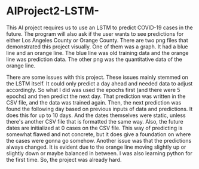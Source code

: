 # AIProject2-LSTM-

This AI project requires us to use an LSTM to predict COVID-19 cases in the future. The program will also ask if the user wants to see predictions for either Los Angeles County or Orange County.
There are two png files that demonstrated this project visually. One of them was a graph. It had a blue line and an orange line. The blue line was old training data and the orange line was prediction data.
The other png was the quantitative data of the orange line.

There are some issues with this project. These issues mainly stemmed on the LSTM itself. It could only predict a day ahead and needed data to adjust accordingly. So what I did was used the epochs first (and there were 5 epochs) and then predict the next day. That prediction was written in the CSV file, and the data was trained again. Then, the next prediction was found the following day based on previous inputs of data and predictions. It does this for up to 10 days. And the dates themselves were static, unless there's another CSV file that is formatted the same way.
Also, the future dates are initialized at 0 cases on the CSV file. This way of predicting is somewhat flawed and not concrete, but it does give a foundation on where the cases were gonna go somehow.
Another issue was that the predictions always changed. It is evident due to the orange line moving slightly up or slightly down or maybe balanced in between.
I was also learning python for the first time. So, the project was already hard.
